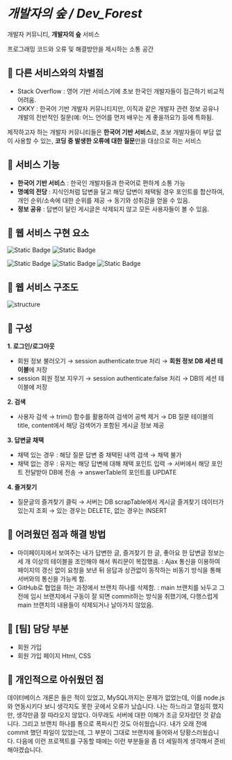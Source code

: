 # *개발자의 숲 / Dev_Forest*
개발자 커뮤니티, **개발자의 숲** 서비스

프로그래밍 코드와 오류 및 해결방안을 제시하는 소통 공간

## 📌 다른 서비스와의 차별점
* Stack Overflow : 영어 기반 서비스기에 초보 한국인 개발자들이 접근하기 비교적 어려움.
* OKKY : 한국어 기반 개발자 커뮤니티지만, 이직과 같은 개발자 관련 정보 공유나 개발의 전반적인 질문(예: 어느 언어를 먼저 배우는 게 좋을까요?) 등에 특화됨.

제작하고자 하는 개발자 커뮤니티들은 **한국어 기반 서비스**로, 초보 개발자들이 부담 없이 사용할 수 있는, **코딩 중 발생한 오류에 대한 질문**만을 대상으로 하는 서비스

## 📌 서비스 기능
* **한국어 기반 서비스** : 한국인 개발자들과 한국어로 편하게 소통 가능
* **명예의 전당** : 지식인처럼 답변을 달고 해당 답변이 채택될 경우 포인트를 합산하여, 개인 순위/소속에 대한 순위를 제공 → 동기와 성취감을 얻을 수 있음.
* **정보 공유** : 답변이 달린 게시글은 삭제되지 않고 모든 사용자들이 볼 수 있음.

## 📌 웹 서비스 구현 요소
![Static Badge](https://img.shields.io/badge/Node.js-%23FF0000)
![Static Badge](https://img.shields.io/badge/MySQL-%23FFA500)


![Static Badge](https://img.shields.io/badge/Javascript-%23006400)
![Static Badge](https://img.shields.io/badge/CSS-%230000FF)
![Static Badge](https://img.shields.io/badge/Html-%234B0082)

## 📌 웹 서비스 구조도 
![structure](https://github.com/SemiKwon/Dev_Forest/assets/76101347/d16d58a3-b150-4dd8-a065-feb6a9a72f71)

## 📌 구성
**1. 로그인/로그아웃**
   - 회원 정보 불러오기 → session authenticate:true 처리 → **회원 정보 DB 세션 테이블**에 저장
   - session 회원 정보 지우기 → session authenticate:false 처리 → DB의 세션 테이블에 저장

**2. 검색**
- 사용자 검색 → trim() 함수를 활용하여 검색어 공백 제거 → DB 질문 테이블의 title, content에서 해당 검색어가 포함된 게시글 정보 제공

**3. 답변글 채택**
- 채택 있는 경우 : 해당 질문 답변 중 채택된 내역 검색 → 채택 불가
- 채택 없는 경우 : 유저는 해당 답변에 대해 채택 포인트 입력 → 서버에서 해당 포인트 전달받아 DB에 전송 → answerTable의 포인트를 UPDATE

**4. 즐겨찾기**
- 질문글의 즐겨찾기 클릭 → 서버는 DB scrapTable에서 게시글 즐겨찾기 데이터가 있는지 조회 → 있는 경우는 DELETE, 없는 경우는 INSERT

## 📌 어려웠던 점과 해결 방법
- 마이페이지에서 보여주는 내가 답변한 글, 즐겨찾기 한 글, 좋아요 한 답변글 정보는 세 개 이상의 테이블을 조인해야 해서 쿼리문이 복잡했음. : Ajax 통신을 이용하여 페이지의 갱신 없이 요청을 보낸 뒤 응답과 상관없이 동작하는 비동기 방식을 통해 서버와의 통신을 가능케 함.
- GitHub로 협업을 하는 과정에서 브랜치 하나를 삭제함. : main 브랜치를 놔두고 그 전에 임시 브랜치에서 구동이 잘 되면 commit하는 방식을 취했기에, 다행스럽게 main 브랜치의 내용들이 삭제되거나 날아가지 않았음.

## 📌 [팀] 담당 부분
* 회원 가입
* 회원 가입 페이지 Html, CSS

## 📌 개인적으로 아쉬웠던 점
데이터베이스 개론은 들은 적이 있었고, MySQL까지는 문제가 없었는데, 이를 node.js와 연동시키다 보니 생각지도 못한 곳에서 오류가 났습니다. 나는 하느라고 열심히 했지만, 생각만큼 잘 따라오지 않았다. 아무래도 서버에 대한 이해가 조금 모자랐던 것 같습니다. 그리고 브랜치 하나를 통으로 폭파시킨 것도 아쉬웠습니다. 내가 오래 전에 commit 했던 파일이 있었는데, 그 부분이 그대로 브랜치에 들어와서 당황스러웠습니다. 다음에 이런 프로젝트를 구동할 때에는 이런 부분들을 좀 더 세밀하게 생각해서 준비해야겠습니다.
